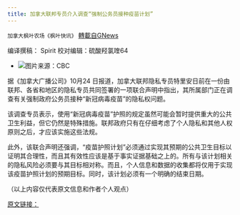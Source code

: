 ```yaml
---
title: 加拿大联邦专员介入调查“强制公务员接种疫苗计划”
---
```

`加拿大枫叶农场《枫叶快讯》` [轉載自GNews](https://gnews.org/zh-hans/1618013/)

编译撰稿： Spirit            校对编辑：硫酸羟氯喹64

- ![](https://assets.gnews.org/wp-content/uploads/2021/10/a-1-edited.jpeg)图片来源：CBC


据《加拿大广播公司》10月24 日报道，加拿大联邦隐私专员特里安日前在一份由联邦、各省和地区的隐私专员共同签署的一项联合声明中指出，其所属部门正在调查有关强制政府公务员接种“新冠病毒疫苗”的隐私权问题。

该调查专员表示，使用“新冠病毒疫苗”护照的规定虽然可能会暂时提供重大的公共卫生利益，但它仍然是特殊措施。联邦政府只有在仔细考虑了个人隐私和其他人权原则之后，才应该实施这些法规。

此外，该联合声明还强调，“疫苗护照计划”必须通过实现其预期的公共卫生目标以证明其合理性，而且其有效性应该是基于事实证据基础之上的。所有与该计划相关的隐私风险必须要与其目标相对称。而且，个人信息和数据的收集都将仅用于实现该疫苗护照计划的预期目标。同时，该计划必须有一个明确的结束日期。

（以上内容仅代表原文信息和作者个人观点）

[原文链接：](https://www.cbc.ca/amp/1.6222622)
